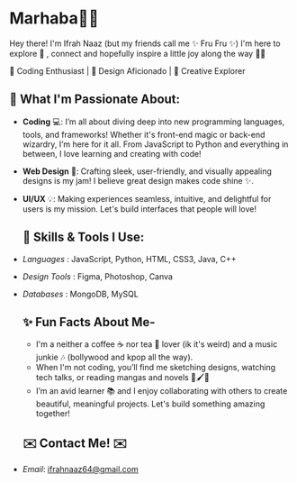 # Marhaba👋👋

 Hey there! I'm Ifrah Naaz (but my friends call me ✨ Fru Fru ✨) I'm here to explore 🔎 , connect and hopefully inspire a little joy along the way 💙💙

 💙 Coding Enthusiast | 🎨 Design Aficionado | 🚀 Creative Explorer

## 🚀 What I'm Passionate About:
- **Coding** 💻: I’m all about diving deep into new programming languages, tools, and frameworks! Whether it's front-end magic or back-end wizardry, I’m here for it all. From JavaScript to Python and everything in between, I love learning and creating with code!
- **Web Design** 🎨: Crafting sleek, user-friendly, and visually appealing designs is my jam! I believe great design makes code shine ✨.
- **UI/UX** 💡: Making experiences seamless, intuitive, and delightful for users is my mission. Let's build interfaces that people will love!

  ## 🔧 Skills & Tools I Use:
- *Languages* : JavaScript, Python, HTML, CSS3, Java, C++
- *Design Tools* : Figma, Photoshop, Canva
- *Databases* : MongoDB, MySQL

  ## ✨ Fun Facts About Me-
  - I'm a neither a coffee ☕ nor tea 🍵 lover (ik it's weird) and a music junkie 🎶 (bollywood and kpop all the way).
  - When I'm not coding, you’ll find me sketching designs, watching tech talks, or reading mangas and novels 🎨🖌️📖
  - I’m an avid learner 📚 and I enjoy collaborating with others to create beautiful, meaningful projects. Let's build something amazing together!
 
  ## ✉️ Contact Me! ✉️
- *Email*: ifrahnaaz64@gmail.com 
  



 

